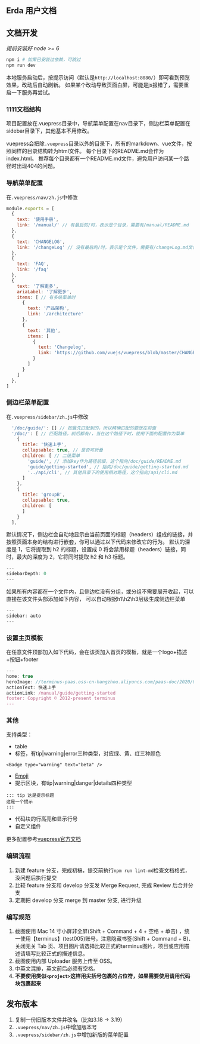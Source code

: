 ## Erda 用户文档

## 文档开发
*提前安装好 node >= 6*

```bash
npm i # 如果已安装过依赖，可跳过
npm run dev
```
本地服务启动后，按提示访问（默认是`http://localhost:8080/`）即可看到预览效果，改动后自动刷新。
如果某个改动导致页面白屏，可能是js报错了，需要重启一下服务再尝试。

### 1111文档结构
项目配置放在.vuepress目录中，导航菜单配置在nav目录下，侧边栏菜单配置在sidebar目录下，其他基本不用修改。

vuepress会把除`.vuepress`目录以外的目录下，所有的markdown、vue文件，按照同样的目录结构转为html文件。
每个目录下的README.md会作为index.html。
推荐每个目录都有一个README.md文件，避免用户访问某一个路径时出现404的问题。

### 导航菜单配置
在`.vuepress/nav/zh.js`中修改
```js
module.exports = [
  {
    text: '使用手册',
    link: '/manual/' // 有最后的/时，表示是个目录，需要有/manual/README.md
  },
  {
    text: 'CHANGELOG',
    link: '/changeLog' // 没有最后的/时，表示是个文件，需要有/changeLog.md文件
  },
  {
    text: 'FAQ',
    link: '/faq'
  },
  {
    text: '了解更多',
    ariaLabel: '了解更多',
    items: [ // 有多级菜单时
      {
        text: '产品架构',
        link: '/architecture'
      },
      {
        text: '其他',
        items: [
          {
            text: 'Changelog',
            link: 'https://github.com/vuejs/vuepress/blob/master/CHANGELOG.md'
          }
        ]
      }
    ]
  },
]
```

### 侧边栏菜单配置
在`.vuepress/sidebar/zh.js`中修改
```js
  '/doc/guide/': [] // 按最先匹配到的，所以精确匹配的要放在前面
  '/doc/': [ // 匹配路径，前后都有/，当在这个路径下时，使用下面的配置作为菜单
    {
      title: '快速上手',
      collapsable: true, // 是否可折叠
      children: [ // 二级菜单
        'guide/', // 添加key作为路径前缀，这个指向/doc/guide/README.md
        'guide/getting-started', // 指向/doc/guide/getting-started.md
        '../api/cli', // 其他目录下的使用相对路径，这个指向/api/cli.md
      ]
    },
    {
      title: 'groupB',
      collapsable: true,
      children: [
      ]
    }
  ],
```

默认情况下，侧边栏会自动地显示由当前页面的标题（headers）组成的链接，并按照页面本身的结构进行嵌套，你可以通过以下代码来修改它的行为。
默认的深度是 1，它将提取到 h2 的标题，设置成 0 将会禁用标题（headers）链接，同时，最大的深度为 2，它将同时提取 h2 和 h3 标题。
```js
---
sidebarDepth: 0
---
```

如果所有内容都在一个文件内，且侧边栏没有分组，或分组不需要展开收起，可以直接在该文件头部添加如下内容，
可以自动根据h1\h2\h3层级生成侧边栏菜单
```js
---
sidebar: auto
---
```

### 设置主页模板
在任意文件顶部加入如下代码，会在该页加入首页的模板，就是一个logo+描述+按钮+footer
```js
---
home: true
heroImage: //terminus-paas.oss-cn-hangzhou.aliyuncs.com/paas-doc/2020/06/09/0b9da3f2-8aa6-4a5f-b649-96f09d874c25.png
actionText: 快速上手
actionLink: /manual/guide/getting-started
footer: Copyright © 2012-present terminus
---
```

### 其他
支持类型：
* table
* 标签，有tip|warning|error三种类型，对应绿、黄、红三种颜色
```
<Badge type="warning" text="beta" />
```
* [Emoji](https://github.com/markdown-it/markdown-it-emoji/blob/master/lib/data/full.json)
* 提示区块，有tip|warning|danger|details四种类型
```text
::: tip 这是提示标题
这是一个提示
:::
```

* 代码块的行高亮和显示行号
* 自定义组件


更多配置参考[vuepress官方文档](https://vuepress.vuejs.org/)


### 编辑流程
1. 新建 feature 分支，完成初稿，提交前执行`npm run lint-md`检查文档格式，没问题后执行提交
2. 比较 feature 分支和 develop 分支发 Merge Request, 完成 Review 后合并分支
3. 定期把 develop 分支 merge 到 master 分支, 进行升级

### 编写规范
1. 截图使用 Mac 14 寸小屏非全屏(Shift + Command + 4 + 空格 + 单击) ，统一使用【terminus】(test005)账号，注意隐藏书签(Shift + Command + B)、关闭无关 Tab 页、项目图片请选择比较正式的terminus图片，项目或应用描述请填写比较正式的描述信息。
2. 截图使用内部 Uploader 服务上传至 OSS。
3. 中英文混排，英文前后必须有空格。
4. **不要使用类似`<project>`这样用尖括号包裹的占位符，如果需要使用请用代码块包裹起来**

## 发布版本
1. 复制一份旧版本文件并改名（比如3.18 -> 3.19）
2. `.vuepress/nav/zh.js`中增加版本号
3. `.vuepress/sidebar/zh.js`中增加新版的菜单配置

